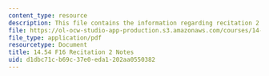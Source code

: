 ```yaml
---
content_type: resource
description: This file contains the information regarding recitation 2 notes.
file: https://ol-ocw-studio-app-production.s3.amazonaws.com/courses/14-54-international-trade-fall-2016/d1dbc71cb69c37e0eda1202aa0550382_MIT14_54F16_Recitation2.pdf
file_type: application/pdf
resourcetype: Document
title: 14.54 F16 Recitation 2 Notes
uid: d1dbc71c-b69c-37e0-eda1-202aa0550382
---
```

